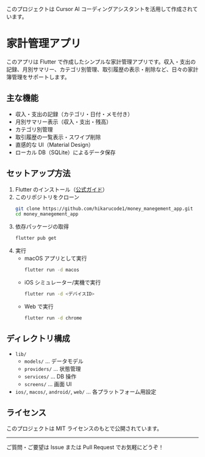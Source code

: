 このプロジェクトは Cursor AI コーディングアシスタントを活用して作成されています。

# 家計管理アプリ

このアプリは Flutter で作成したシンプルな家計管理アプリです。収入・支出の記録、月別サマリー、カテゴリ別管理、取引履歴の表示・削除など、日々の家計簿管理をサポートします。

## 主な機能

- 収入・支出の記録（カテゴリ・日付・メモ付き）
- 月別サマリー表示（収入・支出・残高）
- カテゴリ別管理
- 取引履歴の一覧表示・スワイプ削除
- 直感的な UI（Material Design）
- ローカル DB（SQLite）によるデータ保存

## セットアップ方法

1. Flutter のインストール（[公式ガイド](https://docs.flutter.dev/get-started/install)）
2. このリポジトリをクローン
   ```sh
   git clone https://github.com/hikarucode1/money_manegement_app.git
   cd money_manegement_app
   ```
3. 依存パッケージの取得
   ```sh
   flutter pub get
   ```
4. 実行
   - macOS アプリとして実行
     ```sh
     flutter run -d macos
     ```
   - iOS シミュレーター/実機で実行
     ```sh
     flutter run -d <デバイスID>
     ```
   - Web で実行
     ```sh
     flutter run -d chrome
     ```

## ディレクトリ構成

- `lib/`
  - `models/` ... データモデル
  - `providers/` ... 状態管理
  - `services/` ... DB 操作
  - `screens/` ... 画面 UI
- `ios/`, `macos/`, `android/`, `web/` ... 各プラットフォーム用設定

## ライセンス

このプロジェクトは MIT ライセンスのもとで公開されています。

---

ご質問・ご要望は Issue または Pull Request でお気軽にどうぞ！
